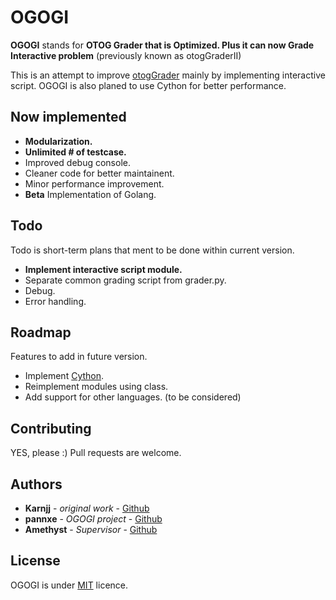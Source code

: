 # OGOGI

**OGOGI** stands for **OTOG Grader that is Optimized. Plus it can now Grade Interactive problem** (previously known as otogGraderII)

This is an attempt to improve [otogGrader](https://otog.cf/) mainly by implementing interactive script. OGOGI is also planed to use Cython for better performance.

## Now implemented

- **Modularization.**
- **Unlimited # of testcase.**
- Improved debug console.
- Cleaner code for better maintainent.
- Minor performance improvement.
- **Beta** Implementation of Golang.

## Todo

Todo is short-term plans that ment to be done within current version.

- **Implement interactive script module.**
- Separate common grading script from grader.py.
- Debug.
- Error handling.

## Roadmap

Features to add in future version.

- Implement [Cython](https://cython.org/).
- Reimplement modules using class.
- Add support for other languages. (to be considered)

## Contributing

YES, please :) Pull requests are welcome.

## Authors

- **Karnjj** - *original work* - [Github](https://github.com/karnjj)
- **pannxe** - *OGOGI project* - [Github](https://github.com/pannxe)
- **Amethyst** - *Supervisor* - [Github](https://github.com/sctpimming)

## License

OGOGI is under [MIT](https://choosealicense.com/licenses/mit/) licence.
